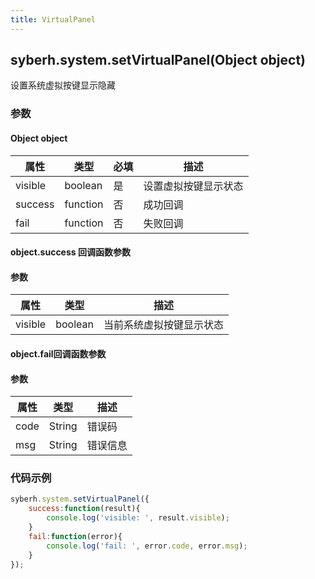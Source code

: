 ```yaml
---
title: VirtualPanel
---
```


## syberh.system.setVirtualPanel(Object object)

设置系统虚拟按键显示隐藏

<!-- 支持`Promise` 使用。 -->

### 参数


#### Object object

| 属性    | 类型     | 必填 | 描述                                                         |
| ------- | -------- | -------- | ------------------------------------------------------------ |
| visible | boolean  | 是      | 设置虚拟按键显示状态      |
| success | function | 否       | 成功回调                                       |
| fail    | function | 否       | 失败回调                                       |

#### object.success 回调函数参数
#### 参数
| 属性           | 类型    | 描述                                 |
| -------------- | ------  | ------------------------------------ |
| visible       | boolean  | 当前系统虚拟按键显示状态     |

#### object.fail回调函数参数
#### 参数
| 属性 | 类型   | 描述     |
| ---- | ------ | -------- |
| code | String | 错误码   |
| msg  | String | 错误信息 |


### 代码示例
```js
syberh.system.setVirtualPanel({
	success:function(result){
        console.log('visible: ', result.visible);
    }
    fail:function(error){
        console.log('fail: ', error.code, error.msg);
    }
});
```
